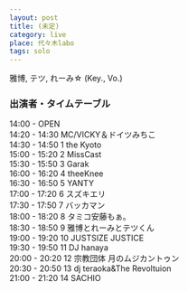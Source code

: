 ```yaml
---
layout: post
title: (未定)
category: live
place: 代々木labo
tags: solo
---
```


雅博, テツ, れーみ&#x2606; (Key., Vo.)

### 出演者・タイムテーブル

14:00 - OPEN  
14:20 - 14:30 MC/VICKY＆ドイツみちこ  
14:30 - 14:50 1 the Kyoto  
15:00 - 15:20 2 MissCast  
15:30 - 15:50 3 Garak  
16:00 - 16:20 4 theeKnee  
16:30 - 16:50 5 YANTY  
17:00 - 17:20 6 スズキエリ  
17:30 - 17:50 7 バッカマン  
18:00 - 18:20 8 タミコ安藤もぁ。  
18:30 - 18:50 9 雅博とれーみとテツくん  
19:00 - 19:20 10 JUSTSIZE JUSTICE  
19:30 - 19:50 11 DJ hanaya  
20:00 - 20:20 12 宗教団体 月のムジカントゥン  
20:30 - 20:50 13 dj teraoka&The Revoltuion  
21:00 - 21:20 14 SACHIO  